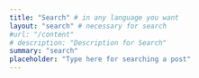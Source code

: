 ```yaml
---
title: "Search" # in any language you want
layout: "search" # necessary for search
#url: "/content"
# description: "Description for Search"
summary: "search"
placeholder: "Type here for searching a post"
---
```

